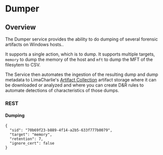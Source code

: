 # Dumper

## Overview
The Dumper service provides the ability to do dumping of several forensic artifacts on Windows hosts..

It supports a single action, which is to dump.
It supports multiple targets, `memory` to dump the memory of the host and `mft` to dump
the MFT of the filesytem to CSV.

The Service then automates the ingestion
of the resulting dump and dump metadata to LimaCharlie's [Artifact Collection](external_logs.md)
artifact storage where it can be downloaded or analyzed and where you can create D&R rules to automate
detections of characteristics of those dumps.

### REST

#### Dumping
```
{
  "sid": "70b69f23-b889-4f14-a2b5-633f777b0079",
  "target": "memory",
  "retention": 7,
  "ignore_cert": false
}
```
